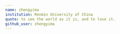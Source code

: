 ```yaml
---
name: zhengyima
institution: Renmin University of China
quote: to see the world as it is, and to love it.
github_user: zhengyima
---
```

